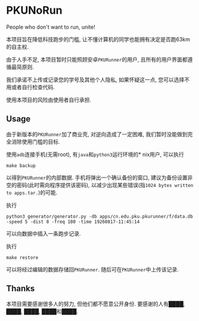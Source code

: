 # PKUNoRun

People who don't want to run, unite!

本项目旨在降低科技跑步的门槛, 让不懂计算机的同学也能拥有决定是否跑63km的自主权.

由于人手不足, 本项目暂时只能照顾安卓`PKURunner`的用户, 且所有的用户界面都遵循最简原则.

我们承诺不上传或记录您的学号及其他个人隐私, 如果怀疑这一点, 您可以选择不用或者自行检查代码.

使用本项目的风险由使用者自行承担.

## Usage

由于新版本的`PKURunner`加了商业壳, 对逆向造成了一定困难, 我们暂时没能做到完全消除使用门槛的目标.

使用`adb`连接手机(无需root), 有`java`和`python3`运行环境的* nix用户, 可以执行

```shell
make backup
```

以得到`PKURunner`的内部数据. 手机将弹出一个确认备份的窗口, 建议为备份设置非空的密码(此时需向程序提供该密码), 以减少出现某些错误(指`1024 bytes written to apps.tar.`)的可能.

执行

```shell
python3 generator/generator.py -db apps/cn.edu.pku.pkurunner/f/data.db -speed 5 -dist 8 -freq 180 -time 19260817-11:45:14
```

可以向数据中插入一条跑步记录.

执行

```shell
make restore
```

可以将经过编辑的数据存储回`PKURunner`. 随后可在`PKURunner`中上传该记录.

## Thanks

本项目需要感谢很多人的努力, 但他们都不愿意公开身份. 要感谢的人有████, ████, ████, ████和████.
